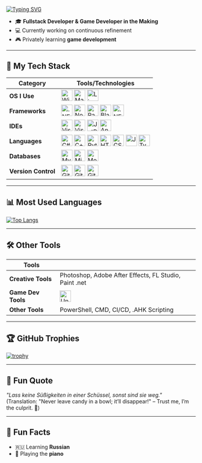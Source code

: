 <a href="https://git.io/typing-svg"><img src="https://readme-typing-svg.herokuapp.com?font=Fira+Code&size=28&duration=7000&pause=1000&color=FFD700&center=true&vCenter=true&width=1000&lines=About+Me%3A" alt="Typing SVG"/></a>


- 🎓 **Fullstack Developer & Game Developer in the Making**
- 💻 Currently working on continuous refinement
- 🎮 Privately learning **game development**

---

## 🚀 My Tech Stack

| **Category**        | **Tools/Technologies**                                                                                                                                                                                                                                                                                                                                                 |
|--------------------|-------------------------------------------------------------------------------------------------------------------------------------------------------------------------------------------------------------------------------------------------------------------------------------------------------------------------------------------------------------------------|
| **OS I Use**       | <img src="https://cdn.jsdelivr.net/gh/devicons/devicon/icons/windows8/windows8-original.svg" alt="Windows" title="Windows" width="30" height="30"/> <img src="https://cdn.jsdelivr.net/gh/devicons/devicon/icons/apple/apple-original.svg" alt="Mac" title="Mac" width="30" height="30"/> <img src="https://cdn.jsdelivr.net/gh/devicons/devicon/icons/linux/linux-original.svg" alt="Linux" title="Linux" width="30" height="30"/> |
| **Frameworks**     | <img src="https://cdn.jsdelivr.net/gh/devicons/devicon/icons/dotnetcore/dotnetcore-original.svg" alt=".NET Framework" title=".NET Framework" width="30" height="30"/> <img src="https://cdn.jsdelivr.net/gh/devicons/devicon/icons/nodejs/nodejs-original.svg" alt="Node.js" title="Node.js" width="30" height="30"/> <img src="https://cdn.jsdelivr.net/gh/devicons/devicon/icons/html5/html5-original.svg" alt="Razor" title="Razor" width="30" height="30"/> <img src="https://cdn.jsdelivr.net/gh/devicons/devicon/icons/html5/html5-original.svg" alt="Blazor" title="Blazor" width="30" height="30"/> <img src="https://cdn.jsdelivr.net/gh/devicons/devicon/icons/android/android-original.svg" alt=".NET MAUI" title=".NET MAUI" width="30" height="30"/> |
| **IDEs**           | <img src="https://cdn.jsdelivr.net/gh/devicons/devicon/icons/visualstudio/visualstudio-plain.svg" alt="Visual Studio" title="Visual Studio" width="30" height="30"/> <img src="https://cdn.jsdelivr.net/gh/devicons/devicon/icons/vscode/vscode-original.svg" alt="Visual Studio Code" title="Visual Studio Code" width="30" height="30"/> <img src="https://cdn.jsdelivr.net/gh/devicons/devicon/icons/jetbrains/jetbrains-original.svg" alt="JetBrains Rider" title="JetBrains Rider" width="30" height="30"/> <img src="https://cdn.jsdelivr.net/gh/devicons/devicon/icons/androidstudio/androidstudio-original.svg" alt="Android Studio" title="Android Studio" width="30" height="30"/> |
| **Languages**      | <img src="https://cdn.jsdelivr.net/gh/devicons/devicon/icons/csharp/csharp-original.svg" alt="C#" title="C#" width="30" height="30"/> <img src="https://cdn.jsdelivr.net/gh/devicons/devicon/icons/cplusplus/cplusplus-original.svg" alt="C++" title="C++" width="30" height="30"/> <img src="https://cdn.jsdelivr.net/gh/devicons/devicon/icons/python/python-original.svg" alt="Python" title="Python" width="30" height="30"/> <img src="https://cdn.jsdelivr.net/gh/devicons/devicon/icons/html5/html5-original.svg" alt="HTML" title="HTML" width="30" height="30"/> <img src="https://cdn.jsdelivr.net/gh/devicons/devicon/icons/css3/css3-original.svg" alt="CSS" title="CSS" width="30" height="30"/> <img src="https://cdn.jsdelivr.net/gh/devicons/devicon/icons/javascript/javascript-original.svg" alt="JavaScript" title="JavaScript" width="30" height="30"/> <img src="https://cdn.jsdelivr.net/gh/devicons/devicon/icons/typescript/typescript-original.svg" alt="TypeScript" title="TypeScript" width="30" height="30"/>             |
| **Databases**      | <img src="https://cdn.jsdelivr.net/gh/devicons/devicon/icons/mysql/mysql-original.svg" alt="MySQL" title="MySQL" width="30" height="30"/> <img src="https://cdn.jsdelivr.net/gh/devicons/devicon/icons/microsoftsqlserver/microsoftsqlserver-plain.svg" alt="Microsoft SQL Server" title="Microsoft SQL Server" width="30" height="30"/> <img src="https://cdn.jsdelivr.net/gh/devicons/devicon/icons/mongodb/mongodb-original.svg" alt="MongoDB" title="MongoDB" width="30" height="30"/> |
| **Version Control**| <img src="https://cdn.jsdelivr.net/gh/devicons/devicon/icons/git/git-original.svg" alt="Git" title="Git" width="30" height="30"/> <img src="https://cdn.jsdelivr.net/gh/devicons/devicon/icons/gitlab/gitlab-original.svg" alt="GitLab" title="GitLab" width="30" height="30"/> <img src="https://cdn.jsdelivr.net/gh/devicons/devicon/icons/github/github-original.svg" alt="GitHub" title="GitHub" width="30" height="30"/>                         |

---

## 📊 Most Used Languages

[![Top Langs](https://github-readme-stats.vercel.app/api/top-langs/?username=justinberr&layout=compact)](https://github.com/anuraghazra/github-readme-stats)

---

## 🛠 Other Tools

| **Tools**           |                                                                                                                                                                                                                                                                                                                                                                        |
|---------------------|------------------------------------------------------------------------------------------------------------------------------------------------------------------------------------------------------------------------------------------------------------------------------------------------------------------------------------------------------------------------|
| **Creative Tools**  | Photoshop, Adobe After Effects, FL Studio, Paint .net                                                                                                                                                                                                                                                                                                                                       |
| **Game Dev Tools**  | <img src="https://cdn.jsdelivr.net/gh/devicons/devicon/icons/unrealengine/unrealengine-original.svg" alt="Unreal Engine 5" title="Unreal Engine 5" width="30" height="30"/>                                                                                                                                                                                           |
| **Other Tools**     | PowerShell, CMD, CI/CD, .AHK Scripting                                                                                                                                                                                                                                                                                                                                |

---

## 🏆 GitHub Trophies

[![trophy](https://github-profile-trophy.vercel.app/?username=justinberr&theme=onestar&no-bg=true&margin-w=15&margin-h=15)](https://github.com/ryo-ma/github-profile-trophy)

---

## 🌟 Fun Quote

_"Lass keine Süßigkeiten in einer Schüssel, sonst sind sie weg."_  
(Translation: "Never leave candy in a bowl; it’ll disappear!" – Trust me, I’m the culprit. 🍭)

---

## 🎵 Fun Facts

- 🇷🇺 Learning **Russian**
- 🎹 Playing the **piano**
